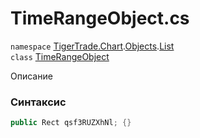 
# TimeRangeObject.cs
`namespace` [TigerTrade.Chart](../../../TigerTrade.Chart.md).[Objects](../../../TigerTrade.Chart/Objects.md).[List](../../../TigerTrade.Chart/Objects/List.md)  
    `class` [TimeRangeObject](../../TimeRangeObject.cs.md)

Описание

### Синтаксис
```csharp
public Rect qsf3RUZXhNl; {}
```
